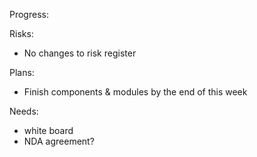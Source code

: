 Progress:

Risks:
- No changes to risk register

Plans:
- Finish components & modules by the end of this week

Needs:
- white board
- NDA agreement?